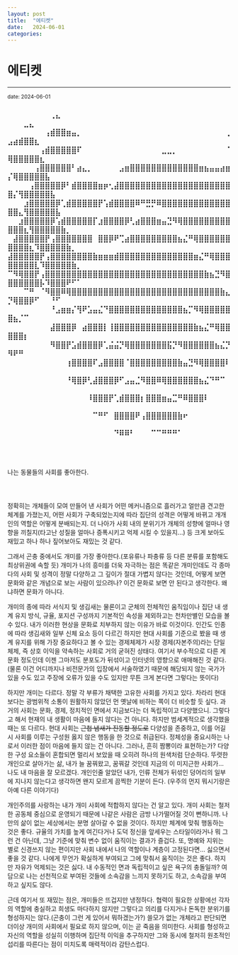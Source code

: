```yaml
---
layout: post
title:  "에티켓"
date:   2024-06-01
categories:
---
```


에티켓
=============
- - -
  <sup>date:   2024-06-01</sup>

<h3>
⠀⠀⠀⠀⠀⠀⠀⠀⢀⣄⠀⠀⠀⠀⠀⠀⠀⠀⠀⠀⠀⠀⠀⠀⠀⠀⠀⠀⠀⠀⠀⠀⠀⠀⠀⠀⠀⠀⠀⠀⠀⠀⠀⠀⠀⣀⣄⠀⠀⠀⠀⠀⠀⠀⠀⠀⠀⠀⠀⠀⠀⠀⠀⠀⠀⠀⠀⠀⠀⠀⠀⠀⠀⠀⠀⠀⠀⠀
⠀⠀⠀⠀⠀⠀⠀⢠⣾⣿⣿⣶⣤⡀⠀⠀⠀⠀⠀⠀⠀⠀⠀⠀⠀⠀⠀⠀⠀⠀⠀⠀⠀⠀⠀⠀⠀⠀⠀⠀⠀⢀⣠⣴⣾⣿⣿⣆⠀⠀⠀⠀⠀⠀⠀⠀⠀⠀⠀⠀⠀⠀⠀⠀⠀⠀⠀⠀⠀⠀⠀⠀⠀⠀⠀⠀⠀⠀
⠀⠀⠀⠀⠀⠀⢠⣾⣿⣿⣿⣿⣿⠏⠀⠀⠀⠀⠀⠀⠀⠀⠀⠀⠀⠀⠀⠀⠀⣀⣀⡀⠀⠀⠀⠀⠀⠀⠀⠀⠀⠈⢿⣿⣿⣿⣿⣿⣆⠀⠀⠀⠀⠀⠀⠀⠀⠀⠀⠀⠀⠀⠀⠀⠀⠀⠀⠀⠀⠀⠀⠀⠀⠀⠀⠀⠀⠀
⠀⠀⠀⠀⠀⢠⣿⣿⣿⣿⣿⣿⠃⣴⣄⡀⠀⠀⠀⠀⠀⣠⣶⣿⣿⣿⣿⣿⣿⣿⣿⣿⣿⣿⣿⣿⣶⣦⣤⣤⣴⣶⡌⢿⣿⣿⣿⣿⣿⣧⠀⠀⠀⠀⠀⠀⠀⠀⠀⠀⠀⠀⠀⠀⠀⠀⠀⠀⠀⠀⠀⠀⠀⠀⠀⠀⠀⠀
⠀⠀⠀⠀⢠⣿⣿⣿⣿⣿⡿⠃⣾⣿⣿⣿⣿⣶⡶⢂⣼⣿⣿⣿⣿⣿⣿⣿⣿⣿⣿⣿⣿⣿⣿⣿⣿⣿⣿⣿⣿⣿⣿⡌⢻⣿⣿⣿⣿⣿⣧⠀⠀⠀⠀⠀⠀⠀⠀⠀⠀⠀⠀⠀⠀⠀⠀⠀⠀⠀⠀⠀⠀⠀⠀⠀⠀⠀
⠀⠀⠀⣰⣿⣿⣿⣿⣿⡿⢁⣾⣿⣿⣿⣿⣿⡟⢡⣾⣿⣿⣿⣿⠿⠛⣛⡛⠿⣿⣿⣿⣿⣿⣿⣿⣿⣿⣿⣿⣿⣿⣿⣿⣄⢻⣿⣿⣿⣿⣿⣧⠀⠀⠀⠀⠀⠀⠀⠀⠀⠀⠀⠀⠀⠀⠀⠀⠀⠀⠀⠀⠀⠀⠀⠀⠀⠀
⠀⠀⣰⣿⣿⣿⣿⣿⡿⢡⣾⣿⣿⣿⣿⣿⡏⣰⣿⣿⣿⣿⡿⢃⣴⣿⣿⣿⣶⣤⣙⠻⢿⣿⣿⣿⣿⣿⣿⣿⣿⣿⣿⣿⣿⣆⢻⣿⣿⣿⣿⣿⣷⡀⠀⠀⠀⠀⠀⠀⠀⠀⠀⠀⠀⠀⠀⠀⠀⠀⠀⠀⠀⠀⠀⠀⠀⠀
⠀⣼⣿⣿⣿⣿⣿⡟⢠⣿⣿⣿⣿⣿⣿⣿⠀⣿⣿⡿⠟⢉⣴⣿⣿⣿⣿⣿⣿⣿⣿⣿⣦⣌⠛⢿⣿⣿⣿⣿⣿⣿⣿⣿⣿⣿⣆⠹⣿⣿⣿⣿⣿⣷⡀⠀⠀⠀⠀⠀⠀⠀⠀⠀⠀⠀⠀⠀⠀⠀⠀⠀⠀⠀⠀⠀⠀⠀
⣼⣿⣿⣿⣿⣿⡟⢠⣿⣿⣿⣿⣿⣿⣿⣿⣷⣶⣶⣶⣾⣿⣿⣿⣿⣿⣿⣿⣿⣿⣿⣿⣿⣿⣿⣶⣌⠛⢿⣿⣿⣿⣿⣿⣿⣿⣿⣇⠹⣿⣿⣿⣿⣿⣷⡀⠀⠀⠀⠀⠀⠀⠀⠀⠀⠀⠀⠀⠀⠀⠀⠀⠀⠀⠀⠀⠀⠀
⠉⠻⢿⣿⣿⡟⢠⣿⣿⣿⣿⣿⣿⣿⣿⣿⣿⣿⣿⣿⣿⣿⣿⣿⣿⣿⣿⣿⣿⣿⣿⣿⣿⣿⣿⣿⣿⣷⣦⣙⠻⣿⣿⣿⣿⣿⣿⣿⡧⠹⣿⣿⣿⠟⠋⠁⠀⠀⠀⠀⠀⠀⠀⠀⠀⠀⠀⠀⠀⠀⠀⠀⠀⠀⠀⠀⠀⠀
⠀⠀⠀⠉⠛⠀⠈⠻⣿⣿⠿⢿⣿⣿⣿⣿⣿⣿⣿⣿⣿⣿⣿⣿⣿⣿⣿⣿⣿⣿⣿⣿⣿⣿⣿⣿⣿⣿⣿⣿⣷⣄⡙⢿⣿⣿⡿⠋⠀⠀⠘⠋⠀⠀⠀⠀⠀⠀⠀⠀⠀⠀⠀⠀⠀⠀⠀⠀⠀⠀⠀⠀⠀⠀⠀⠀⠀⠀
⠀⠀⠀⠀⠀⠀⠀⠀⠘⣠⣶⣶⡌⢻⠟⣡⣤⣌⠙⣿⣿⣿⣿⣿⣿⣿⣿⣿⣿⣿⣿⣿⣿⣦⡉⠻⢿⣿⣿⣿⣿⣿⣿⣦⡈⠉⠀⠀⠀⠀⠀⠀⠀⠀⠀⠀⠀⠀⠀⠀⠀⠀⠀⠀⠀⠀⠀⠀⠀⠀⠀⠀⠀⠀⠀⠀⠀⠀
⠀⠀⠀⠀⠀⠀⠀⠀⣼⣿⣿⣿⡿⠀⣴⣿⣿⣿⡇⢸⣿⣿⣿⣿⣿⣿⣿⣿⣿⣿⣿⣿⣿⣿⣿⣷⣦⣌⠛⢿⣿⣿⣿⣿⣿⡆⠀⠀⠀⠀⠀⠀⠀⠀⠀⠀⠀⠀⠀⠀⠀⠀⠀⠀⠀⠀⠀⠀⠀⠀⠀⠀⠀⠀⠀⠀⠀⠀
⠀⠀⠀⠀⠀⠀⠀⠀⠻⣿⣿⡟⣡⣾⣿⣿⣿⡿⢁⣬⣬⡙⢿⣿⣿⣿⣿⣿⣿⣿⣯⡙⠻⣿⣿⣿⣿⣿⣿⣦⣌⡙⠻⠟⠛⠀⠀⠀⠀⠀⠀⠀⠀⠀⠀⠀⠀⠀⠀⠀⠀⠀⠀⠀⠀⠀⠀⠀⠀⠀⠀⠀⠀⠀⠀⠀⠀⠀
⠀⠀⠀⠀⠀⠀⠀⠀⠀⠀⠀⢰⣿⣿⣿⣿⠏⣠⣿⣿⣿⣿⠈⣿⣿⣿⣿⣿⣿⣿⣿⣿⣷⣤⣙⠻⢿⣿⣿⣿⣿⠇⠀⠀⠀⠀⠀⠀⠀⠀⠀⠀⠀⠀⠀⠀⠀⠀⠀⠀⠀⠀⠀⠀⠀⠀⠀⠀⠀⠀⠀⠀⠀⠀⠀⠀⠀⠀
⠀⠀⠀⠀⠀⠀⠀⠀⠀⠀⠀⠘⢿⣿⡿⢃⣼⣿⣿⣿⡿⠋⣠⣤⣈⠻⣿⣿⠿⢿⣿⣿⣿⣿⣿⣿⣦⣌⠙⠛⠉⠀⠀⠀⠀⠀⠀⠀⠀⠀⠀⠀⠀⠀⠀⠀⠀⠀⠀⠀⠀⠀⠀⠀⠀⠀⠀⠀⠀⠀⠀⠀⠀⠀⠀⠀⠀⠀
⠀⠀⠀⠀⠀⠀⠀⠀⠀⠀⠀⠀⠀⠀⠀⠸⣿⣿⣿⡟⢁⣾⣿⣿⣿⡆⣿⣿⣿⣶⣤⣉⠛⠿⣿⣿⣿⠇⠀⠀⠀⠀⠀⠀⠀⠀⠀⠀⠀⠀⠀⠀⠀⠀⠀⠀
⠀⠀⠀⠀⠀⠀⠀⠀⠀⠀⠀⠀⠀⠀⠀⠀⠉⠛⠋⠀⣿⣿⣿⣿⠟⢠⣿⣿⣿⣿⣿⣿⣷⠖⠀⠀⠀⠀⠀⠀⠀⠀⠀⠀⠀⠀⠀⠀⠀⠀⠀⠀⠀⠀⠀⠀⠀⠀⠀⠀⠀⠀⠀⠀⠀⠀⠀⠀⠀⠀⠀⠀⠀⠀⠀⠀⠀⠀
⠀⠀⠀⠀⠀⠀⠀⠀⠀⠀⠀⠀⠀⠀⠀⠀⠀⠀⠀⠀⠙⠿⠿⠃⠀⠀⠀⠉⠉⠛⠛⠛⠁⠀⠀⠀⠀⠀⠀⠀⠀⠀⠀⠀⠀⠀⠀⠀⠀⠀⠀⠀⠀⠀⠀⠀⠀⠀⠀⠀⠀⠀⠀⠀⠀⠀⠀⠀⠀⠀⠀⠀⠀⠀⠀⠀⠀⠀
</h3>
<br>

나는 동물들의 사회를 좋아한다.<h4><br></h4>

정확히는 개체들이 모여 만들어 낸 사회가 어떤 메커니즘으로 흘러가고 얼만큼 견고한 체계를 가졌는지, 어떤 사회가 구축되었는지에 따라 집단의 성격은 어떻게 바뀌고 개개인의 역할은 어떻게 분배되는지. 더 나아가 사회 내의 분위기가 개체의 성향에 얼마나 영향을 끼칠지(타고난 성질을 얼마나 증폭시키고 억제 시킬 수 있을지...) 등 크게 보아도 재밌고 하나 하나 짚어보아도 재밌는 것 같다.<br>

그래서 곤충 중에서도 개미를 가장 좋아한다.(포유류나 파충류 등 다른 분류를 포함해도 최상위권에 속할 듯) 개미가 나의 흥미를 더욱 자극하는 점은 똑같은 개미인데도 각 종마다의 사회 및 성격이 정말 다양하고 그 깊이가 절대 가볍지 않다는 것인데, 어떻게 보면 문화와 같은 개념으로 보는 사람이 있으려나? 이건 문화로 보면 안 된다고 생각한다. 왜냐하면 문화가 아니다.<br>

개미의 종에 따라 서식지 및 생김새는 물론이고 군체의 전체적인 움직임이나 집단 내 생계 유지 방식, 규율, 포지션 구성까지 기본적인 속성을 제외하고는 천차만별인 모습을 볼 수 있다. 내가 이러한 현상을 문화로 치부하지 않는 이유가 바로 이것이다. 인간도 인종에 따라 생김새와 일부 신체 요소 등이 다르긴 하지만 현대 사회를 기준으로 봤을 때 생계 유지를 위해 가장 중요하다고 볼 수 있는 경제체제가 시장 경제(자본주의)라는 단일 체제, 즉 상호 이익을 약속하는 사회로 거의 굳혀진 상태다. 여기서 부수적으로 다른 게 문화 정도인데 이젠 그마저도 분포도가 뒤섞이고 인터넷의 영향으로 애매해진 것 같다.(물론 이건 어디까지나 비전문가의 입장에서 서술하였기 때문에 해당되지 않는 국가가 있을 수도 있고 주장에 오류가 있을 수도 있지만 무튼 크게 본다면 그렇다는 뜻이다)<br>

하지만 개미는 다르다. 정말 각 부류가 채택한 고유한 사회를 가지고 있다. 차라리 현대 보다는 광범위적 소통이 원활하지 않았던 먼 옛날에 비하는 쪽이 더 비슷할 듯 싶다. 과거의 사회는 문화, 경제, 정치적인 면에서 지금보다는 더 독립적이고 다양했으니. 그렇다고 해서 현재의 내 생활이 마음에 들지 않다는 건 아니다. 하지만 범세계적으로 생각했을 때는 또 다르다. 현대 사회는 ~~근첩 냄새가 진동할 정도로~~ 다양성을 존중하고, 이를 어길 시 사회를 이루는 구성원 옳지 않은 행동을 한 것으로 취급된다. 정체성을 중요시하는 나로서 이러한 점이 마음에 들지 않는 건 아니다. 그러나, 흔히 짬뽕이라 표현하는가? 다양한 구성 요소들이 혼합되면 멀리서 보았을 때 오히려 하나의 원색처럼 단순하다. 뚜렷한 개인으로 살아가는 삶, 내가 늘 꿈꿔왔고, 꿈꿔갈 것인데 지금의 이 미지근한 사회가... 나도 내 마음을 잘 모르겠다. 개인인줄 알았던 내가, 인류 전체가 뒤섞인 덩어리의 일부에 지나지 않는다고 생각하면 왠지 모르게 끔찍한 기분이 든다. (우주의 먼지 뭐시기랑은 아예 다른 이야기다)<br>

개인주의를 사랑하는 내가 개미 사회에 적합하지 않다는 건 알고 있다. 개미 사회는 철저한 공동체 중심으로 운영되기 때문에 나같은 사람은 금방 나가떨어질 것이 뻔하니까. 나만의 삶이 없는 세상에서는 분명 살아갈 수 없을 것이다. 하지만 체계에 맞춰 행동하는 것은 좋다. 규율의 가치를 높게 여긴다거나 도덕 정신을 앞세우는 스타일이라거나 뭐 그런 건 아닌데, 그냥 기준에 맞춰 변수 없이 움직이는 결과가 즐겁다. 또, 명예와 지위는 별로 신경쓰지 않는 편이지만 사회 내에서 나의 역할이나 계층이 고정된다면... 싫으면서 좋을 것 같다. 나에게 무언가 확실하게 부여되고 그에 맞춰서 움직이는 것은 좋다. 하지만 자유가 억제되는 것은 싫다. 내 수동적인 면과 독립적이고 싶은 욕구의 충돌일까? 여담으로 나는 선천적으로 부여된 것들에 소속감을 느끼지 못하기도 하고, 소속감을 부여하고 싶지도 않다.<br>


근데 여기서 또 재밌는 점은, 개미들은 뜨겁지만 냉정하다. 협력이 필요한 상황에선 각자의 역할에 충실하고 희생도 마다하지 않지만 그렇다고 의리를 다지거나 돈독한 분위기를 형성하지는 않다.(곤충이 그런 게 있어서 뭐하겠는가?) 쓸모가 없는 개체라고 판단되면 더이상 개미의 사회에서 필요로 하지 않으며, 이는 곧 죽음을 의미한다. 사회를 형성하고 자신의 역할을 성실히 이행하며 집단적 이익을 추구하지만 그와 동시에 철저히 원초적인 섭리를 따른다는 점이 미치도록 매력적이라 감탄스럽다.
